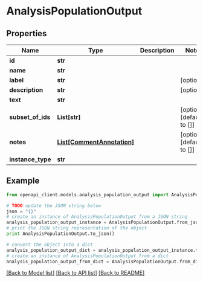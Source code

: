 # AnalysisPopulationOutput


## Properties
Name | Type | Description | Notes
------------ | ------------- | ------------- | -------------
**id** | **str** |  | 
**name** | **str** |  | 
**label** | **str** |  | [optional] 
**description** | **str** |  | [optional] 
**text** | **str** |  | 
**subset_of_ids** | **List[str]** |  | [optional] [default to []]
**notes** | [**List[CommentAnnotation]**](CommentAnnotation.md) |  | [optional] [default to []]
**instance_type** | **str** |  | 

## Example

```python
from openapi_client.models.analysis_population_output import AnalysisPopulationOutput

# TODO update the JSON string below
json = "{}"
# create an instance of AnalysisPopulationOutput from a JSON string
analysis_population_output_instance = AnalysisPopulationOutput.from_json(json)
# print the JSON string representation of the object
print AnalysisPopulationOutput.to_json()

# convert the object into a dict
analysis_population_output_dict = analysis_population_output_instance.to_dict()
# create an instance of AnalysisPopulationOutput from a dict
analysis_population_output_from_dict = AnalysisPopulationOutput.from_dict(analysis_population_output_dict)
```
[[Back to Model list]](../README.md#documentation-for-models) [[Back to API list]](../README.md#documentation-for-api-endpoints) [[Back to README]](../README.md)


